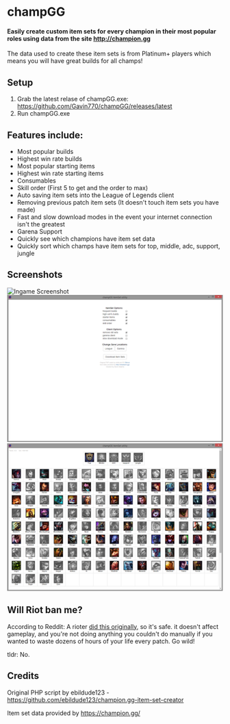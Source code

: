 champGG
=========
#### Easily create custom item sets for every champion in their most popular roles using data from the site http://champion.gg
The data used to create these item sets is from Platinum+ players which means you will have great builds for all champs!
## Setup
1. Grab the latest relase of champGG.exe: https://github.com/Gavin770/champGG/releases/latest
2. Run champGG.exe

## Features include:
* Most popular builds
* Highest win rate builds
* Most popular starting items
* Highest win rate starting items
* Consumables
* Skill order (First 5 to get and the order to max)
* Auto saving item sets into the League of Legends client
* Removing previous patch item sets (It doesn't touch item sets you have made)
* Fast and slow download modes in the event your internet connection isn't the greatest
* Garena Support
* Quickly see which champions have item set data
* Quickly sort which champs have item sets for top, middle, adc, support, jungle

## Screenshots
![Ingame Screenshot](https://i.imgur.com/2igOUwo.png)
![Main Menu](screenshot1.png?raw=true "Main Menu")
![Champion Data](screenshot2.png?raw=true "Champion Data")

## Will Riot ban me?
According to Reddit: A rioter [did this originally](https://www.reddit.com/r/leagueoflegends/comments/2xfovt/i_wrote_a_script_to_generate_item_sets_from/), so it's safe. it doesn't affect gameplay, and you're not doing anything you couldn't do manually if you wanted to waste dozens of hours of your life every patch. Go wild!

tldr: No.
## Credits
Original PHP script by ebildude123 - https://github.com/ebildude123/champion.gg-item-set-creator

Item set data provided by https://champion.gg/
